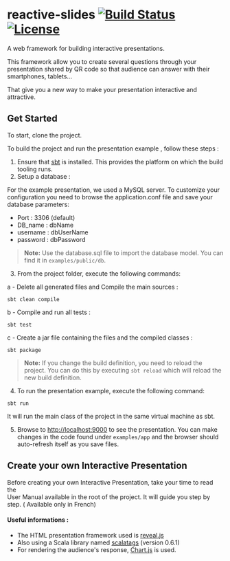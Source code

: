 # reactive-slides [![Build Status](https://travis-ci.org/rbadr/reactive-slides.svg?branch=master)](https://travis-ci.org/rbadr/reactive-slides) [![License](https://img.shields.io/badge/license-Apache--2.0-blue.svg)](http://www.apache.org/licenses/LICENSE-2.0.txt)
A web framework for building interactive presentations.

This framework allow you to create several questions through your presentation shared by QR code so that audience can answer with their smartphones, tablets...  

That give you a new way to make your presentation interactive and attractive.

## Get Started

To start, clone the project.

To build the project and run the presentation example , follow these steps :

1. Ensure that [sbt](http://www.scala-sbt.org/) is installed. This provides the platform on which the build tooling runs. 
2. Setup a database :

For the example presentation, we used a MySQL server. To customize your configuration you need to browse the application.conf file and save your database parameters:

- Port : 3306 (default)
- DB_name : dbName
- username : dbUserName
- password : dbPassword

> **Note:** Use the database.sql file to import the database model. You can find it in `examples/public/db`.

3. From the project folder, execute the following commands:  

a - Delete all generated files and Compile the main sources :
 ```
sbt clean compile 
 ```
 
 b - Compile and run all tests :
 ```
sbt test  
 ```
 
 c - Create a jar file containing the files and the compiled classes :
  ```
sbt package 
 ```
  
  

> **Note:** If you change the build definition, you need to reload the project. You can do this by executing `sbt reload` which will reload the new build definition.

4. To run the presentation example, execute the following command:
 ```
sbt run
 ```
  
  It will run the main class of the project in the same virtual machine as sbt.
  
5. Browse to [http://localhost:9000](http://localhost:9000) to see the presentation. You can make changes in the code found under `examples/app` and the browser should auto-refresh itself as you save files.

## Create your own Interactive Presentation

Before creating your own Interactive Presentation, take your time to read the   
User Manual available in the root of the project. It will guide you step by step. ( Available only in French)

#### Useful informations :
- The HTML presentation framework used is [reveal.js](http://lab.hakim.se/reveal-js/#/)
- Also using a Scala library named [scalatags](http://www.lihaoyi.com/scalatags/) (version 0.6.1)
- For rendering the audience's response, [Chart.js](http://www.chartjs.org/) is used.